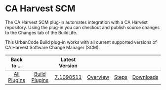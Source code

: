 
CA Harvest SCM
==============


The CA Harvest SCM plug-in automates integration with a CA Harvest repository. Using the plug-in you can checkout and publish source changes to the Changes tab of the BuildLife.


This UrbanCode Build plug-in works with all current supported versions of CA Harvest Software Change Manager (SCM).




|Back to ...||Latest Version||||
| :---: | :---: | :---: | :---: | :---: | :---: |
|[All Plugins](../../index.md)|[Build Plugins](../README.md)|[7.1098511](https://raw.githubusercontent.com/UrbanCode/IBM-UCB-PLUGINS/main/files/Harvest/Harvest-hcl-7.1098511.zip)|[Overview](overview.md)|[Steps](steps.md)|[Downloads](downloads.md)|
